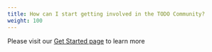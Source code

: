 ```yaml
---
title: How can I start getting involved in the TODO Community?
weight: 100
---
```


Please visit our [Get Started page](/community/get-started/) to learn more